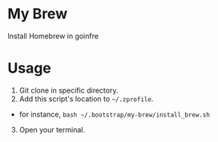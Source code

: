 # My Brew
Install Homebrew in goinfre

# Usage
1. Git clone in specific directory.
2. Add this script's location to `~/.zprofile`.
  - for instance, `bash ~/.bootstrap/my-brew/install_brew.sh`
3. Open your terminal.
